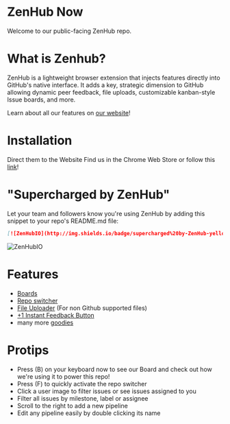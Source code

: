 ZenHub Now
==========

Welcome to our public-facing ZenHub repo.

# What is Zenhub?
ZenHub is a lightweight browser extension that injects features directly into GitHub's native interface. It adds a key, strategic dimension to GitHub allowing dynamic peer feedback, file uploads, customizable kanban-style Issue boards, and more.

Learn about all our features on [our website](https://www.zenhub.io/)! 

# Installation

Direct them to the Website
Find us in the Chrome Web Store or follow this [link](https://www.zenhub.io/)!

# "Supercharged by ZenHub"
Let your team and followers know you're using ZenHub by adding this snippet to your repo's README.md file:

```markdown
[![ZenHubIO](http://img.shields.io/badge/supercharged%20by-ZenHub-yellow.svg)](https://zenhub.io)
```
 ![ZenHubIO](http://img.shields.io/badge/supercharged%20by-ZenHub-yellow.svg)

# Features
- [Boards](https://www.zenhub.io/features#boards)
- [Repo switcher](https://www.zenhub.io/features#repo-switcher)
- [File Uploader](https://www.zenhub.io/#features) (For non Github supported files)
- [+1 Instant Feedback Button](https://www.zenhub.io/#features)
- many more [goodies](https://www.zenhub.io/features)

# Protips
- Press (B) on your keyboard now to see our Board and check out how we're using it to power this repo!
- Press (F) to quickly activate the repo switcher
- Click a user image to filter issues or see issues assigned to you
- Filter all issues by milestone, label or assignee
- Scroll to the right to add a new pipeline
- Edit any pipeline easily by double clicking its name
